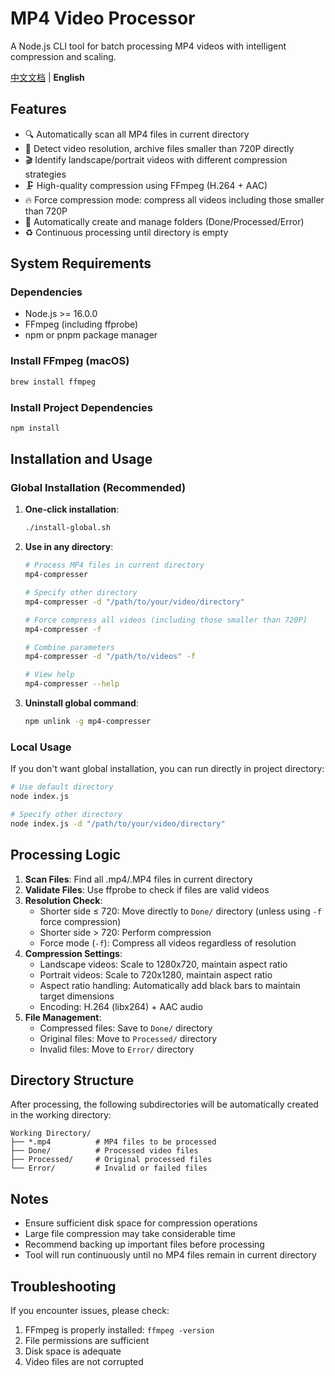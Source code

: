 # MP4 Video Processor

A Node.js CLI tool for batch processing MP4 videos with intelligent compression and scaling.

[中文文档](README.md) | **English**

## Features

- 🔍 Automatically scan all MP4 files in current directory
- 📏 Detect video resolution, archive files smaller than 720P directly
- 🎬 Identify landscape/portrait videos with different compression strategies
- 🗜️ High-quality compression using FFmpeg (H.264 + AAC)
- 🔥 Force compression mode: compress all videos including those smaller than 720P
- 📁 Automatically create and manage folders (Done/Processed/Error)
- ♻️ Continuous processing until directory is empty

## System Requirements

### Dependencies
- Node.js >= 16.0.0
- FFmpeg (including ffprobe)
- npm or pnpm package manager

### Install FFmpeg (macOS)
```bash
brew install ffmpeg
```

### Install Project Dependencies
```bash
npm install
```

## Installation and Usage

### Global Installation (Recommended)

1. **One-click installation**:
   ```bash
   ./install-global.sh
   ```

2. **Use in any directory**:
   ```bash
   # Process MP4 files in current directory
   mp4-compresser
   
   # Specify other directory
   mp4-compresser -d "/path/to/your/video/directory"
   
   # Force compress all videos (including those smaller than 720P)
   mp4-compresser -f
   
   # Combine parameters
   mp4-compresser -d "/path/to/videos" -f
   
   # View help
   mp4-compresser --help
   ```

3. **Uninstall global command**:
   ```bash
   npm unlink -g mp4-compresser
   ```

### Local Usage

If you don't want global installation, you can run directly in project directory:

```bash
# Use default directory
node index.js

# Specify other directory
node index.js -d "/path/to/your/video/directory"
```

## Processing Logic

1. **Scan Files**: Find all .mp4/.MP4 files in current directory
2. **Validate Files**: Use ffprobe to check if files are valid videos
3. **Resolution Check**: 
   - Shorter side ≤ 720: Move directly to `Done/` directory (unless using `-f` force compression)
   - Shorter side > 720: Perform compression
   - Force mode (`-f`): Compress all videos regardless of resolution
4. **Compression Settings**:
   - Landscape videos: Scale to 1280x720, maintain aspect ratio
   - Portrait videos: Scale to 720x1280, maintain aspect ratio
   - Aspect ratio handling: Automatically add black bars to maintain target dimensions
   - Encoding: H.264 (libx264) + AAC audio
5. **File Management**:
   - Compressed files: Save to `Done/` directory
   - Original files: Move to `Processed/` directory
   - Invalid files: Move to `Error/` directory

## Directory Structure

After processing, the following subdirectories will be automatically created in the working directory:

```
Working Directory/
├── *.mp4          # MP4 files to be processed
├── Done/          # Processed video files
├── Processed/     # Original processed files
└── Error/         # Invalid or failed files
```

## Notes

- Ensure sufficient disk space for compression operations
- Large file compression may take considerable time
- Recommend backing up important files before processing
- Tool will run continuously until no MP4 files remain in current directory

## Troubleshooting

If you encounter issues, please check:
1. FFmpeg is properly installed: `ffmpeg -version`
2. File permissions are sufficient
3. Disk space is adequate
4. Video files are not corrupted